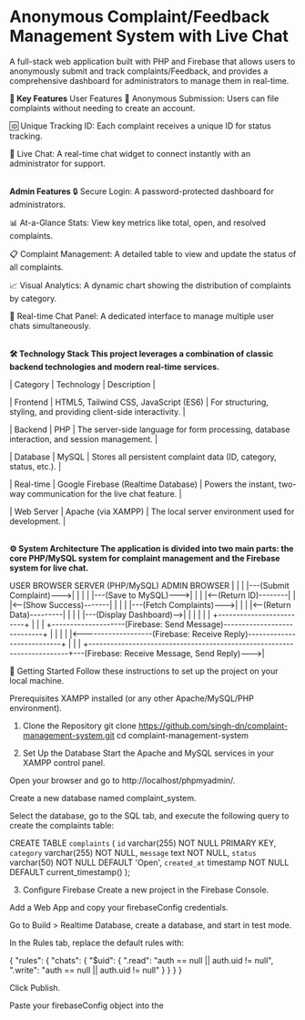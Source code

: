 <b><h1>Anonymous Complaint/Feedback Management System with Live Chat</h1></b>
A full-stack web application built with PHP and Firebase that allows users to anonymously submit and track complaints/Feedback, and provides a comprehensive dashboard for administrators to manage them in real-time.

<b>🚀 Key Features</b>
User Features
📝 Anonymous Submission: Users can file complaints without needing to create an account.

🆔 Unique Tracking ID: Each complaint receives a unique ID for status tracking.

💬 Live Chat: A real-time chat widget to connect instantly with an administrator for support.
<br><br>

<b>Admin Features</b>
🔒 Secure Login: A password-protected dashboard for administrators.

📊 At-a-Glance Stats: View key metrics like total, open, and resolved complaints.

📋 Complaint Management: A detailed table to view and update the status of all complaints.

📈 Visual Analytics: A dynamic chart showing the distribution of complaints by category.

💬 Real-time Chat Panel: A dedicated interface to manage multiple user chats simultaneously.<br><br>

<b>🛠️ Technology Stack
This project leverages a combination of classic backend technologies and modern real-time services.</b>

<p>| Category | Technology | Description |</p>
<p>| Frontend | HTML5, Tailwind CSS, JavaScript (ES6) | For structuring, styling, and providing client-side interactivity. |</p>
<p>| Backend | PHP | The server-side language for form processing, database interaction, and session management. |</p>
<p>| Database | MySQL | Stores all persistent complaint data (ID, category, status, etc.). |</p>
<p>| Real-time | Google Firebase (Realtime Database) | Powers the instant, two-way communication for the live chat feature. |</p>
| Web Server | Apache (via XAMPP) | The local server environment used for development. |<br><br>

<b>⚙️ System Architecture
The application is divided into two main parts: the core PHP/MySQL system for complaint management and the Firebase system for live chat.</b><br>

<p>USER BROWSER                                  SERVER (PHP/MySQL)                                  ADMIN BROWSER
      |                                              |                                                 |
      |---(Submit Complaint)--->|                      |                                                 |
      |                        |---(Save to MySQL)--->|                                                 |
      |                        |<--(Return ID)--------|                                                 |
      |<--(Show Success)-------|                      |                                                 |
      |                                              |---(Fetch Complaints)--->|                         |
      |                                              |<--(Return Data)---------|                         |
      |                                              |                         |---(Display Dashboard)-->|
      |                                              |                         |                         |
      |                                              +-------------------------+                         |
      |                                                                                                  |
      +--------------------(Firebase: Send Message)----------------------------+                         |
      |                                                                        |                         |
      |<-------------------(Firebase: Receive Reply)---------------------------+                         |
      |                                                                                                  |
      +------------------------------------------------------------------------+---(Firebase: Receive Message, Send Reply)--->|</p>



🚀 Getting Started
Follow these instructions to set up the project on your local machine.

Prerequisites
XAMPP installed (or any other Apache/MySQL/PHP environment).

1. Clone the Repository
git clone https://github.com/singh-dn/complaint-management-system.git
cd complaint-management-system



2. Set Up the Database
Start the Apache and MySQL services in your XAMPP control panel.

Open your browser and go to http://localhost/phpmyadmin/.

Create a new database named complaint_system.

Select the database, go to the SQL tab, and execute the following query to create the complaints table:

CREATE TABLE `complaints` (
  `id` varchar(255) NOT NULL PRIMARY KEY,
  `category` varchar(255) NOT NULL,
  `message` text NOT NULL,
  `status` varchar(50) NOT NULL DEFAULT 'Open',
  `created_at` timestamp NOT NULL DEFAULT current_timestamp()
);



3. Configure Firebase
Create a new project in the Firebase Console.

Add a Web App and copy your firebaseConfig credentials.

Go to Build > Realtime Database, create a database, and start in test mode.

In the Rules tab, replace the default rules with:

{
  "rules": {
    "chats": {
      "$uid": {
        ".read": "auth == null || auth.uid != null",
        ".write": "auth == null || auth.uid != null"
      }
    }
  }
}



Click Publish.

Paste your firebaseConfig object into the <script> sections of index.php and admin_dashboard.php.

4. Run the Application
Place the project folder inside your XAMPP htdocs directory.

Open your browser and navigate to http://localhost/complaint-management-system/.

📖 Usage
User
Navigate to the main page to submit a complaint or track an existing one using its ID.

Use the floating chat bubble in the bottom-right corner to talk to an admin.

Admin
Navigate to http://localhost/complaint-management-system/admin_login.php.

Admin ID: admin

Password: password

From the dashboard, you can view all complaints, see analytics, and manage live chats.
## 🖼️ Project Preview

### User View
![User Complaint Form](/image/user.png)<br>
![User Complaint Form](/image/chat.png)<br>


### Admin Dashboard
![Admin Dashboard](/image/admindashboard.png)
![Admin Dashboard](/image/image.png)

<h3>👨‍💻 Author
Dev Singh - MCA Student</h3>
